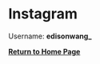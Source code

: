 # Instagram

Username: **edisonwang_**

[**Return to Home Page**](https://edisonwang03.github.io/CSP-Final-Website/)
